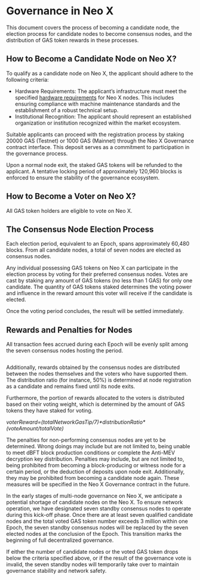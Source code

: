 # Governance in Neo X

This document covers the process of becoming a candidate node, the election process for candidate nodes to become consensus nodes, and the distribution of GAS token rewards in these processes.&#x20;

## How to Become a Candidate Node on Neo X?

To qualify as a candidate node on Neo X, the applicant should adhere to the following criteria:

* Hardware Requirements: The applicant’s infrastructure must meet the specified [hardware requirements](broken-reference) for Neo X nodes. This includes ensuring compliance with machine maintenance standards and the establishment of a robust technical setup.
* Institutional Recognition: The applicant should represent an established organization or institution recognized within the market ecosystem.

Suitable applicants can proceed with the registration process by staking 20000 GAS (Testnet) or 1000 GAS (Mainnet) through the Neo X Governance contract interface. This deposit serves as a commitment to participation in the governance process.

Upon a normal node exit, the staked GAS tokens will be refunded to the applicant. A tentative locking period of approximately 120,960 blocks is enforced to ensure the stability of the governance ecosystem.

## How to Become a Voter on Neo X?

All GAS token holders are eligible to vote on Neo X.

## The Consensus Node Election Process

Each election period, equivalent to an Epoch, spans approximately 60,480 blocks. From all candidate nodes, a total of seven nodes are elected as consensus nodes.

Any individual possessing GAS tokens on Neo X can participate in the election process by voting for their preferred consensus nodes. Votes are cast by staking any amount of GAS tokens (no less than 1 GAS) for only one candidate. The quantity of GAS tokens staked determines the voting power and influence in the reward amount this voter will receive if the candidate is elected.

Once the voting period concludes, the result will be settled immediately.

## Rewards and Penalties for Nodes

All transaction fees accrued during each Epoch will be evenly split among the seven consensus nodes hosting the period.

<figure><img src="https://miro.medium.com/v2/resize:fit:1225/0*iVSA4MrcuEXWbJXk" alt=""><figcaption></figcaption></figure>

Additionally, rewards obtained by the consensus nodes are distributed between the nodes themselves and the voters who have supported them. The distribution ratio (for instance, 50%) is determined at node registration as a candidate and remains fixed until its node exits.

Furthermore, the portion of rewards allocated to the voters is distributed based on their voting weight, which is determined by the amount of GAS tokens they have staked for voting.

_voterReward=(totalNetworkGasTip/7)\*distributionRatio\*(voteAmount/totalVote)_

The penalties for non-performing consensus nodes are yet to be determined. Wrong doings may include but are not limited to, being unable to meet dBFT block production conditions or complete the Anti-MEV decryption key distribution. Penalties may include, but are not limited to, being prohibited from becoming a block-producing or witness node for a certain period, or the deduction of deposits upon node exit. Additionally, they may be prohibited from becoming a candidate node again. These measures will be specified in the Neo X Governance contract in the future.

In the early stages of multi-node governance on Neo X, we anticipate a potential shortage of candidate nodes on the Neo X. To ensure network operation, we have designated seven standby consensus nodes to operate during this kick-off phase. Once there are at least seven qualified candidate nodes and the total voted GAS token number exceeds 3 million within one Epoch, the seven standby consensus nodes will be replaced by the seven elected nodes at the conclusion of the Epoch. This transition marks the beginning of full decentralized governance.

If either the number of candidate nodes or the voted GAS token drops below the criteria specified above, or if the result of the governance vote is invalid, the seven standby nodes will temporarily take over to maintain governance stability and network safety.
